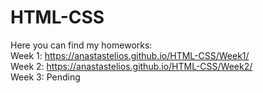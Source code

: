 # HTML-CSS

Here you can find my homeworks:
<br /> Week 1: https://anastastelios.github.io/HTML-CSS/Week1/
<br /> Week 2: https://anastastelios.github.io/HTML-CSS/Week2/
<br /> Week 3: Pending
